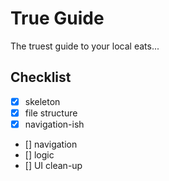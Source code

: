 # True Guide

The truest guide to your local eats...

## Checklist
- [x] skeleton
- [x] file structure
- [x] navigation-ish
- [] navigation
- [] logic
- [] UI clean-up